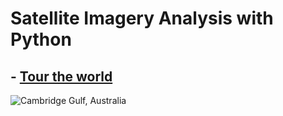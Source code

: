 # Satellite Imagery Analysis with Python


## - [Tour the world](https://github.com/SergeyShchus/Satellite-Imagery-Analysis-with-Python/tree/master/Tour_the_World)
![Cambridge Gulf, Australia](https://github.com/SergeyShchus/Satellite-Imagery-Analysis-with-Python/blob/master/Tour_the_World/Australia.jpg?raw=true)





